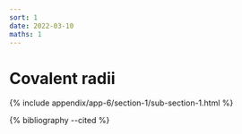 ```yaml
---
sort: 1
date: 2022-03-10
maths: 1
---
```


# Covalent radii

{% include appendix/app-6/section-1/sub-section-1.html %}

{% bibliography --cited %}

